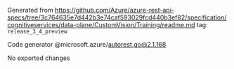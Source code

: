 Generated from https://github.com/Azure/azure-rest-api-specs/tree/3c764635e7d442b3e74caf593029fcd440b3ef82/specification/cognitiveservices/data-plane/CustomVision/Training/readme.md tag: `release_3_4_preview`

Code generator @microsoft.azure/autorest.go@2.1.168

No exported changes